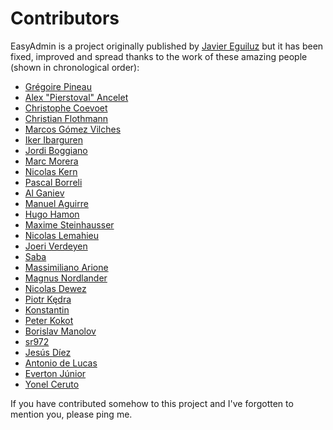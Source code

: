 Contributors
============

EasyAdmin is a project originally published by [Javier Eguiluz](https://github.com/javiereguiluz) but it has been fixed, improved and spread thanks to the work of these amazing people (shown in chronological order):

  * [Grégoire Pineau](https://github.com/lyrixx) 
  * [Alex "Pierstoval" Ancelet](https://github.com/Pierstoval)
  * [Christophe Coevoet](https://github.com/stof)
  * [Christian Flothmann](https://github.com/xabbuh)
  * [Marcos Gómez Vilches](https://github.com/markitosgv)
  * [Iker Ibarguren](https://github.com/ikerib)
  * [Jordi Boggiano](https://github.com/Seldaek)
  * [Marc Morera](https://github.com/mmoreram)
  * [Nicolas Kern](https://github.com/nicolaskern)
  * [Pascal Borreli](https://github.com/pborreli)
  * [Al Ganiev](https://github.com/helios-ag)
  * [Manuel Aguirre](https://github.com/manuelj555)
  * [Hugo Hamon](https://github.com/hhamon)
  * [Maxime Steinhausser](https://github.com/ogizanagi)
  * [Nicolas Lemahieu](https://github.com/nlemahieu)
  * [Joeri Verdeyen](https://github.com/jverdeyen)
  * [Saba](https://github.com/jansabat)
  * [Massimiliano Arione](https://github.com/garak)
  * [Magnus Nordlander](https://github.com/magnusnordlander)
  * [Nicolas Dewez](https://github.com/nicolasdewez)
  * [Piotr Kędra](https://github.com/kedrap)
  * [Konstantin](https://github.com/KonstantinKuklin)
  * [Peter Kokot](https://github.com/peterkokot)
  * [Borislav Manolov](https://github.com/bmanolov)
  * [sr972](https://github.com/sr972)
  * [Jesús Díez](https://github.com/jesusdiez)
  * [Antonio de Lucas](https://github.com/antoniojlm84)
  * [Everton Júnior](https://github.com/ej-kun)
  * [Yonel Ceruto](https://github.com/yceruto)

If you have contributed somehow to this project and I've forgotten to mention you, please ping me.
